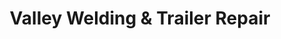 ---
title: "Valley Welding & Trailer Repair"
url: /garden-city/valley-welding-and-trailer-repair/
shop: shop
---